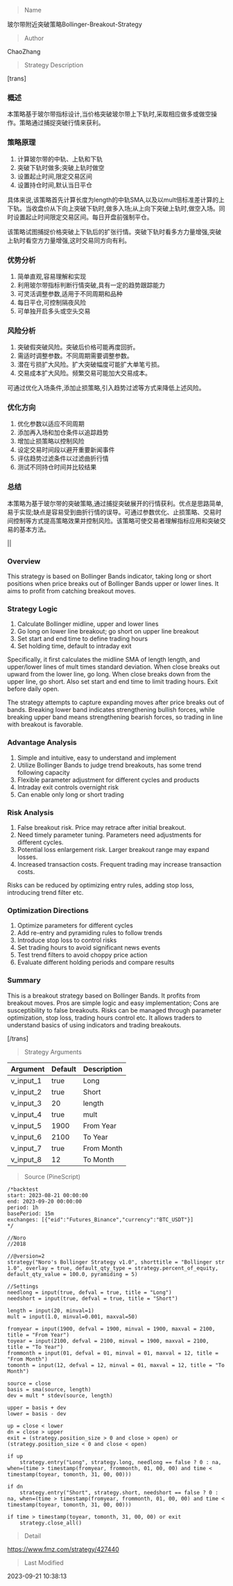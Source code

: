 
> Name

玻尔带附近突破策略Bollinger-Breakout-Strategy

> Author

ChaoZhang

> Strategy Description

[trans]

### 概述

本策略基于玻尔带指标设计,当价格突破玻尔带上下轨时,采取相应做多或做空操作。策略通过捕捉突破行情来获利。

### 策略原理 

1. 计算玻尔带的中轨、上轨和下轨
2. 突破下轨时做多;突破上轨时做空
3. 设置起止时间,限定交易区间
4. 设置持仓时间,默认当日平仓

具体来说,该策略首先计算长度为length的中轨SMA,以及以mult倍标准差计算的上下轨。当收盘价从下向上突破下轨时,做多入场;从上向下突破上轨时,做空入场。同时设置起止时间限定交易区间。每日开盘前强制平仓。

该策略试图捕捉价格突破上下轨后的扩张行情。突破下轨时看多方力量增强,突破上轨时看空方力量增强,这时交易同方向有利。

### 优势分析

1. 简单直观,容易理解和实现
2. 利用玻尔带指标判断行情突破,具有一定的趋势跟踪能力
3. 可灵活调整参数,适用于不同周期和品种
4. 每日平仓,可控制隔夜风险
5. 可单独开启多头或空头交易

### 风险分析

1. 突破假突破风险。突破后价格可能再度回折。
2. 需适时调整参数。不同周期需要调整参数。
3. 潜在亏损扩大风险。扩大突破幅度可能扩大单笔亏损。
4. 交易成本扩大风险。频繁交易可能加大交易成本。

可通过优化入场条件,添加止损策略,引入趋势过滤等方式来降低上述风险。

### 优化方向

1. 优化参数以适应不同周期
2. 添加再入场和加仓条件以追踪趋势
3. 增加止损策略以控制风险
4. 设定交易时间段以避开重要新闻事件
5. 评估趋势过滤条件以过滤曲折行情
6. 测试不同持仓时间并比较结果

### 总结

本策略为基于玻尔带的突破策略,通过捕捉突破展开的行情获利。优点是思路简单,易于实现;缺点是容易受到曲折行情的误导。可通过参数优化、止损策略、交易时间控制等方式提高策略效果并控制风险。该策略可使交易者理解指标应用和突破交易的基本方法。

|| 


### Overview

This strategy is based on Bollinger Bands indicator, taking long or short positions when price breaks out of Bollinger Bands upper or lower lines. It aims to profit from catching breakout moves.

### Strategy Logic

1. Calculate Bollinger midline, upper and lower lines
2. Go long on lower line breakout; go short on upper line breakout
3. Set start and end time to define trading hours 
4. Set holding time, default to intraday exit  

Specifically, it first calculates the midline SMA of length length, and upper/lower lines of mult times standard deviation. When close breaks out upward from the lower line, go long. When close breaks down from the upper line, go short. Also set start and end time to limit trading hours. Exit before daily open.

The strategy attempts to capture expanding moves after price breaks out of bands. Breaking lower band indicates strengthening bullish forces, while breaking upper band means strengthening bearish forces, so trading in line with breakout is favorable.

### Advantage Analysis

1. Simple and intuitive, easy to understand and implement
2. Utilize Bollinger Bands to judge trend breakouts, has some trend following capacity 
3. Flexible parameter adjustment for different cycles and products
4. Intraday exit controls overnight risk
5. Can enable only long or short trading

### Risk Analysis 

1. False breakout risk. Price may retrace after initial breakout.
2. Need timely parameter tuning. Parameters need adjustments for different cycles.
3. Potential loss enlargement risk. Larger breakout range may expand losses.
4. Increased transaction costs. Frequent trading may increase transaction costs.

Risks can be reduced by optimizing entry rules, adding stop loss, introducing trend filter etc.

### Optimization Directions

1. Optimize parameters for different cycles
2. Add re-entry and pyramiding rules to follow trends
3. Introduce stop loss to control risks
4. Set trading hours to avoid significant news events
5. Test trend filters to avoid choppy price action
6. Evaluate different holding periods and compare results

### Summary

This is a breakout strategy based on Bollinger Bands. It profits from breakout moves. Pros are simple logic and easy implementation; Cons are susceptibility to false breakouts. Risks can be managed through parameter optimization, stop loss, trading hours control etc. It allows traders to understand basics of using indicators and trading breakouts.

[/trans]

> Strategy Arguments



|Argument|Default|Description|
|----|----|----|
|v_input_1|true|Long|
|v_input_2|true|Short|
|v_input_3|20|length|
|v_input_4|true|mult|
|v_input_5|1900|From Year|
|v_input_6|2100|To Year|
|v_input_7|true|From Month|
|v_input_8|12|To Month|


> Source (PineScript)

``` pinescript
/*backtest
start: 2023-08-21 00:00:00
end: 2023-09-20 00:00:00
period: 1h
basePeriod: 15m
exchanges: [{"eid":"Futures_Binance","currency":"BTC_USDT"}]
*/

//Noro
//2018

//@version=2
strategy("Noro's Bollinger Strategy v1.0", shorttitle = "Bollinger str 1.0", overlay = true, default_qty_type = strategy.percent_of_equity, default_qty_value = 100.0, pyramiding = 5)

//Settings
needlong = input(true, defval = true, title = "Long")
needshort = input(true, defval = true, title = "Short")

length = input(20, minval=1)
mult = input(1.0, minval=0.001, maxval=50)

fromyear = input(1900, defval = 1900, minval = 1900, maxval = 2100, title = "From Year")
toyear = input(2100, defval = 2100, minval = 1900, maxval = 2100, title = "To Year")
frommonth = input(01, defval = 01, minval = 01, maxval = 12, title = "From Month")
tomonth = input(12, defval = 12, minval = 01, maxval = 12, title = "To Month")

source = close
basis = sma(source, length)
dev = mult * stdev(source, length)

upper = basis + dev
lower = basis - dev

up = close < lower
dn = close > upper
exit = (strategy.position_size > 0 and close > open) or (strategy.position_size < 0 and close < open)

if up
    strategy.entry("Long", strategy.long, needlong == false ? 0 : na, when=(time > timestamp(fromyear, frommonth, 01, 00, 00) and time < timestamp(toyear, tomonth, 31, 00, 00)))

if dn
    strategy.entry("Short", strategy.short, needshort == false ? 0 : na, when=(time > timestamp(fromyear, frommonth, 01, 00, 00) and time < timestamp(toyear, tomonth, 31, 00, 00)))
    
if time > timestamp(toyear, tomonth, 31, 00, 00) or exit
    strategy.close_all()
```

> Detail

https://www.fmz.com/strategy/427440

> Last Modified

2023-09-21 10:38:13

